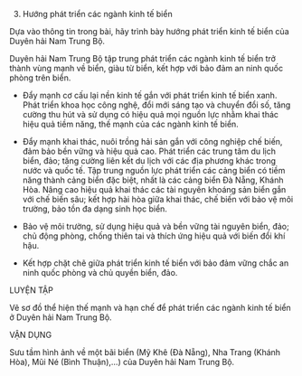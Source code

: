 3. Hướng phát triển các ngành kinh tế biển

Dựa vào thông tin trong bài, hãy trình bày hướng phát triển kinh tế biển của Duyên hải Nam Trung Bộ.

Duyên hải Nam Trung Bộ tập trung phát triển các ngành kinh tế biển trở thành vùng mạnh về biển, giàu từ biển, kết hợp với bảo đảm an ninh quốc phòng trên biển.

- Đẩy mạnh cơ cấu lại nền kinh tế gắn với phát triển kinh tế biển xanh. Phát triển khoa học công nghệ, đổi mới sáng tạo và chuyển đổi số, tăng cường thu hút và sử dụng có hiệu quả mọi nguồn lực nhằm khai thác hiệu quả tiềm năng, thế mạnh của các ngành kinh tế biển.

- Đẩy mạnh khai thác, nuôi trồng hải sản gắn với công nghiệp chế biến, đảm bảo bền vững và hiệu quả cao. Phát triển các trung tâm du lịch biển, đảo; tăng cường liên kết du lịch với các địa phương khác trong nước và quốc tế. Tập trung nguồn lực phát triển các cảng biển có tiềm năng thành cảng biển đặc biệt, nhất là các cảng biển Đà Nẵng, Khánh Hòa. Nâng cao hiệu quả khai thác các tài nguyên khoáng sản biển gắn với chế biến sâu; kết hợp hài hòa giữa khai thác, chế biến với bảo vệ môi trường, bảo tồn đa dạng sinh học biển.

- Bảo vệ môi trường, sử dụng hiệu quả và bền vững tài nguyên biển, đảo; chủ động phòng, chống thiên tai và thích ứng hiệu quả với biến đổi khí hậu.

- Kết hợp chặt chẽ giữa phát triển kinh tế biển với bảo đảm vững chắc an ninh quốc phòng và chủ quyền biển, đảo.

LUYỆN TẬP

Vẽ sơ đồ thể hiện thế mạnh và hạn chế để phát triển các ngành kinh tế biển ở Duyên hải Nam Trung Bộ.

VẬN DỤNG

Sưu tầm hình ảnh về một bãi biển (Mỹ Khê (Đà Nẵng), Nha Trang (Khánh Hòa), Mũi Né (Bình Thuận),...) của Duyên hải Nam Trung Bộ.